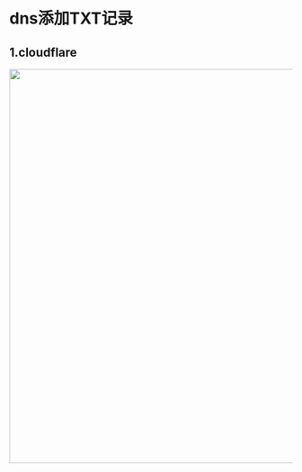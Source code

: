 # dns添加TXT记录
## 1.cloudflare
<img src="https://raw.githubusercontent.com/yangwangkong/v2ray-agent/master/fodder/cloudflare/cloudflare_dns_txt.png" width=700>
